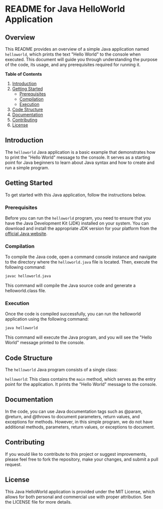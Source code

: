 # README for Java HelloWorld Application

## Overview

This README provides an overview of a simple Java application named `helloworld`, which prints the text "Hello World" to the console when executed. This document will guide you through understanding the purpose of the code, its usage, and any prerequisites required for running it.

**Table of Contents**

1. [Introduction](#introduction)
2. [Getting Started](#getting-started)
   - [Prerequisites](#prerequisites)
   - [Compilation](#compilation)
   - [Execution](#execution)
3. [Code Structure](#code-structure)
4. [Documentation](#documentation)
5. [Contributing](#contributing)
6. [License](#license)

## Introduction

The `helloworld` Java application is a basic example that demonstrates how to print the "Hello World" message to the console. It serves as a starting point for Java beginners to learn about Java syntax and how to create and run a simple program.

## Getting Started

To get started with this Java application, follow the instructions below.

### Prerequisites

Before you can run the `helloworld` program, you need to ensure that you have the Java Development Kit (JDK) installed on your system. You can download and install the appropriate JDK version for your platform from the [official Java website](https://www.oracle.com/java/).

### Compilation

To compile the Java code, open a command console instance and navigate to the directory where the `helloworld.java` file is located. Then, execute the following command:

```bash
javac helloworld.java
```

This command will compile the Java source code and generate a helloworld.class file.

### Execution

Once the code is compiled successfully, you can run the helloworld application using the following command:

```bash
java helloworld
```
This command will execute the Java program, and you will see the "Hello World" message printed to the console.

## Code Structure
The `helloworld` Java program consists of a single class:

`helloworld`: This class contains the `main` method, which serves as the entry point for the application. It prints the "Hello World" message to the console.

## Documentation
In the code, you can use Java documentation tags such as @param, @return, and @throws to document parameters, return values, and exceptions for methods. However, in this simple program, we do not have additional methods, parameters, return values, or exceptions to document.

##  Contributing
If you would like to contribute to this project or suggest improvements, please feel free to fork the repository, make your changes, and submit a pull request.

## License
This Java HelloWorld application is provided under the MIT License, which allows for both personal and commercial use with proper attribution. See the LICENSE file for more details.
